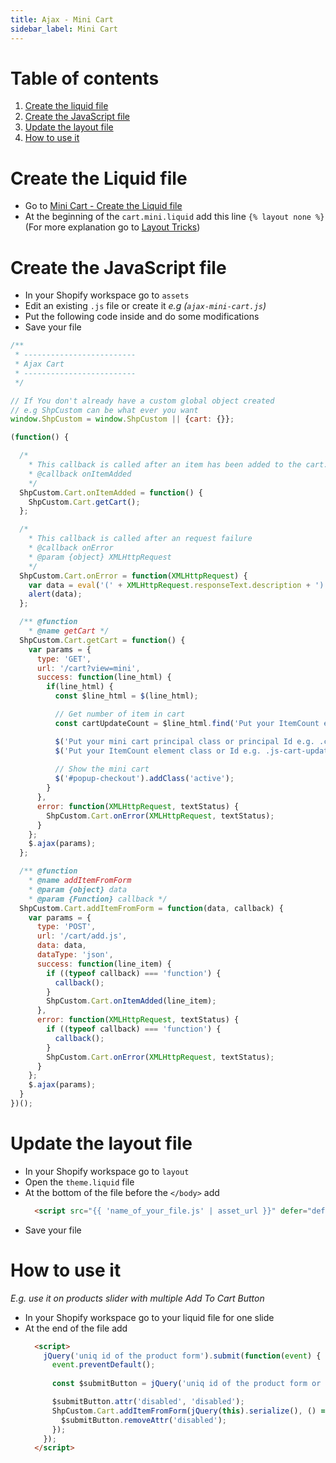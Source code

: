 ```yaml
---
title: Ajax - Mini Cart
sidebar_label: Mini Cart
---
```


# Table of contents
1. [Create the liquid file](#create-the-liquid-file)
2. [Create the JavaScript file](#create-the-javascript-file)
3. [Update the layout file](#update-the-layout-file)
4. [How to use it](#how-to-use-it)

# Create the Liquid file

* Go to [Mini Cart - Create the Liquid file](/docs/cart-mini_cart#create-the-liquid-file)
* At the beginning of the `cart.mini.liquid` add this line ``{% layout none %}`` (For more explanation go to [Layout Tricks](/docs/layout-tricks))

# Create the JavaScript file

* In your Shopify workspace go to `assets`
* Edit an existing `.js` file or create it *e.g (`ajax-mini-cart.js`)*
* Put the following code inside and do some modifications
* Save your file

```javascript
/**
 * -------------------------
 * Ajax Cart
 * -------------------------
 */

// If You don't already have a custom global object created
// e.g ShpCustom can be what ever you want
window.ShpCustom = window.ShpCustom || {cart: {}};

(function() {

  /* 
    * This callback is called after an item has been added to the cart.
    * @callback onItemAdded
    */
  ShpCustom.Cart.onItemAdded = function() {
    ShpCustom.Cart.getCart();
  };

  /* 
    * This callback is called after an request failure
    * @callback onError
    * @param {object} XMLHttpRequest
    */
  ShpCustom.Cart.onError = function(XMLHttpRequest) {
    var data = eval('(' + XMLHttpRequest.responseText.description + ')');
    alert(data);
  };

  /** @function
    * @name getCart */
  ShpCustom.Cart.getCart = function() { 
    var params = {
      type: 'GET',
      url: '/cart?view=mini',
      success: function(line_html) {
        if(line_html) {
          const $line_html = $(line_html);

          // Get number of item in cart 
          const cartUpdateCount = $line_html.find('Put your ItemCount element class or Id e.g. .js-cart-update-count').text();

          $('Put your mini cart principal class or principal Id e.g. .cp-quick_cart').find('.product-items').replaceWith($line_html);
          $('Put your ItemCount element class or Id e.g. .js-cart-update-count').text(cartUpdateCount);
          
          // Show the mini cart
          $('#popup-checkout').addClass('active');
        }
      },
      error: function(XMLHttpRequest, textStatus) {
        ShpCustom.Cart.onError(XMLHttpRequest, textStatus);
      }
    };
    $.ajax(params);
  };

  /** @function
    * @name addItemFromForm
    * @param {object} data
    * @param {Function} callback */
  ShpCustom.Cart.addItemFromForm = function(data, callback) {
    var params = {
      type: 'POST',
      url: '/cart/add.js',
      data: data,
      dataType: 'json',
      success: function(line_item) { 
        if ((typeof callback) === 'function') {
          callback();
        }
        ShpCustom.Cart.onItemAdded(line_item);
      },
      error: function(XMLHttpRequest, textStatus) {
        if ((typeof callback) === 'function') {
          callback();
        }
        ShpCustom.Cart.onError(XMLHttpRequest, textStatus);
      }
    };
    $.ajax(params);
  }
})();
```

# Update the layout file

* In your Shopify workspace go to `layout`
* Open the `theme.liquid` file
* At the bottom of the file before the `</body>` add 
  ```html 
    <script src="{{ 'name_of_your_file.js' | asset_url }}" defer="defer"></script>
  ```
* Save your file

# How to use it
*E.g. use it on products slider with multiple Add To Cart Button*

* In your Shopify workspace go to your liquid file for one slide
* At the end of the file add
  ```html 
    <script>
      jQuery('uniq id of the product form').submit(function(event) {
        event.preventDefault();
        
        const $submitButton = jQuery('uniq id of the product form or just this').find('Your add to cart button class e.g. .js-add-to-cart');

        $submitButton.attr('disabled', 'disabled');
        ShpCustom.Cart.addItemFromForm(jQuery(this).serialize(), () => {
          $submitButton.removeAttr('disabled');
        });
      });
    </script>
  ```